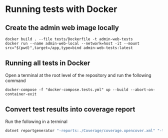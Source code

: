 # Running tests with Docker

## Create the admin web image locally

``` shell
docker build . --file tests/Dockerfile -t admin-web-tests
docker run --name admin-web-local --network=host -it --mount src="$(pwd)",target=/app,type=bind admin-web-tests:latest
```

## Running all tests in Docker

Open a terminal at the root level of the repository and run the following command

``` shell
docker-compose -f "docker-compose.tests.yml" up --build --abort-on-container-exit
```

## Convert test results into coverage report

Run the following in a terminal

``` bash
dotnet reportgenerator "-reports:./Coverage/coverage.opencover.xml" "-targetDir:./Artifacts/Coverage/Report" -reporttypes:Html -sourcedirs:./AdminWeb
```
